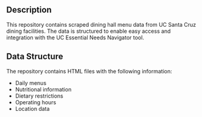 ## Description
This repository contains scraped dining hall menu data from UC Santa Cruz dining facilities. The data is structured to enable easy access and integration with the UC Essential Needs Navigator tool.

## Data Structure
The repository contains HTML files with the following information:
- Daily menus
- Nutritional information
- Dietary restrictions
- Operating hours
- Location data
